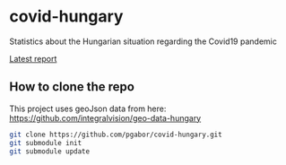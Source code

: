 # covid-hungary
Statistics about the Hungarian situation regarding the Covid19 pandemic

[Latest report](http://pgabor.web.elte.hu/2020-04-17.html)

## How to clone the repo

This project uses geoJson data from here: https://github.com/integralvision/geo-data-hungary

```bash
git clone https://github.com/pgabor/covid-hungary.git
git submodule init
git submodule update

```
